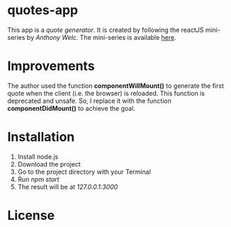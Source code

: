 
# quotes-app

This app is a *quote generator*. It is created by following the reactJS mini-series by *Anthony Welc*. The mini-series is available [here](https://www.youtube.com/watch?v=CpYRr_t4AFc&list=PLHSUbP5y6J0VXXLj9fUZTc0oAvgcgoSsz).

# Improvements

The author used the function **componentWillMount()** to generate the first quote when the client (i.e. the browser) is reloaded. This function is deprecated and unsafe. So, I replace it with the function **componentDidMount()** to achieve the goal.



# Installation

1. Install node.js
2. Download the project
3. Go to the project directory with your Terminal
4. Run *npm start*
5. The result will be at *127.0.0.1:3000*

# License
